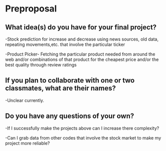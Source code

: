 # Preproposal

## What idea(s) do you have for your final project?

-Stock prediction for increase and decrease using news sources, old data, repeating movements,etc. that involve the particular ticker

-Product Picker- Fetching the particular product needed from around the web and/or combinations of that product for the cheapest price and/or the best quality through review ratings


## If you plan to collaborate with one or two classmates, what are their names?

-Unclear currently.

## Do you have any questions of your own?

-If I successfully make the projects above can I increase there complexity?

-Can I grab data from other codes that involve the stock market to make my project more reliable?
